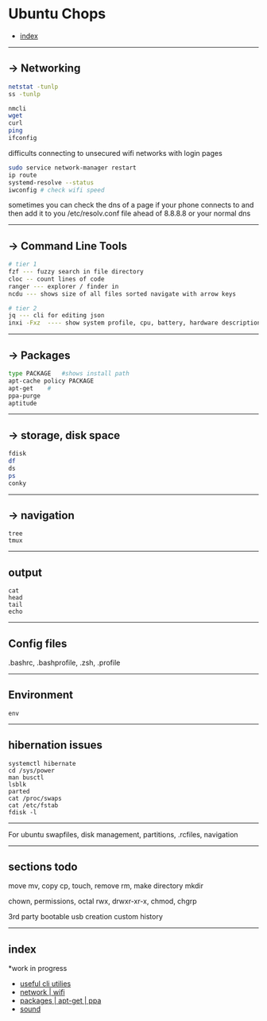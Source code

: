 # Ubuntu Chops

- [index](#index)


---

## -> Networking

```bash
netstat -tunlp
ss -tunlp
```

```bash
nmcli
wget
curl
ping
ifconfig
```


difficults connecting to unsecured wifi networks with login pages

```bash
sudo service network-manager restart
ip route
systemd-resolve --status
iwconfig # check wifi speed
```

sometimes you can check the dns of a page if your phone connects to and then add it to you /etc/resolv.conf file ahead of 8.8.8.8 or your normal dns


---

## -> Command Line Tools

```bash
# tier 1
fzf --- fuzzy search in file directory
cloc -- count lines of code
ranger --- explorer / finder in 
ncdu --- shows size of all files sorted navigate with arrow keys

# tier 2
jq --- cli for editing json
inxi -Fxz  ---- show system profile, cpu, battery, hardware descriptions
```

---

## -> Packages

```bash
type PACKAGE   #shows install path
apt-cache policy PACKAGE
apt-get    #
ppa-purge
aptitude
```

---


## -> storage, disk space

```bash
fdisk
df
ds
ps
conky
```

---

## -> navigation

```
tree
tmux

```

---

## output

```
cat
head
tail
echo
```

---

## Config files

.bashrc, .bashprofile, .zsh, .profile

---

## Environment

```
env
```


---


## hibernation issues

```
systemctl hibernate
cd /sys/power
man busctl
lsblk
parted
cat /proc/swaps
cat /etc/fstab
fdisk -l
```

---

For ubuntu swapfiles, disk management, partitions, .rcfiles, navigation


---

## sections todo
move mv, copy cp, touch, remove rm, make directory mkdir

chown, permissions, octal rwx, drwxr-xr-x, chmod, chgrp

3rd party bootable usb creation
custom history

---

## index

*work in progress


- [useful cli utilies](#cliTOOLS)
- [network | wifi](#network)
- [packages | apt-get | ppa](#packages)
- [sound](#sound)

